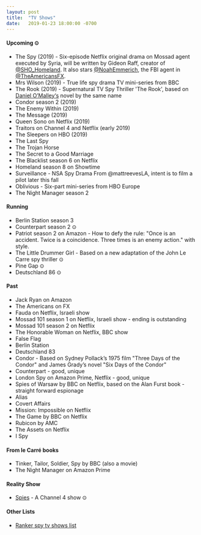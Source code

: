 ```yaml
---
layout: post
title:  "TV Shows"
date:   2019-01-23 18:00:00 -0700
---
```


#### Upcoming ⊙
* The Spy (2019) - Six-episode Netflix original drama on Mossad agent executed by Syria, will be written by Gideon Raff, creator of [@SHO_Homeland](https://twitter.com/SHO_Homeland). It also stars [@NoahEmmerich](https://twitter.com/NoahEmmerich), the FBI agent in [@TheAmericansFX](https://twitter.com/TheAmericansFX).
* Mrs Wilson (2019) - True life spy drama TV mini-series from BBC
* The Rook (2019) - Supernatural TV Spy Thriller 'The Rook', based on [Daniel O’Malley‘s](https://twitter.com/DenimAlley) novel by the same name
* Condor season 2 (2019)
* The Enemy Within (2019)
* The Message (2019)
* Queen Sono on Netflix (2019)
* Traitors on Channel 4 and Netflix (early 2019)
* The Sleepers on HBO (2019)
* The Last Spy
* The Trojan Horse
* The Secret to a Good Marriage
* The Blacklist season 6 on Netflix
* Homeland season 8 on Showtime
* Surveillance - NSA Spy Drama From @mattreevesLA, intent is to film a pilot later this fall
* Oblivious - Six-part mini-series from HBO Europe
* The Night Manager season 2

#### Running
* Berlin Station season 3
* Counterpart season 2 ⊙
* Patriot season 2 on Amazon - How to defy the rule: "Once is an accident. Twice is a coincidence. Three times is an enemy action." with style.
* The Little Drummer Girl - Based on a new adaptation of the John Le Carre spy thriller ⊙
* Pine Gap ⊙
* Deutschland 86 ⊙

#### Past
* Jack Ryan on Amazon
* The Americans on FX
* Fauda on Netflix, Israeli show
* Mossad 101 season 1 on Netflix, Israeli show - ending is outstanding
* Mossad 101 season 2 on Netflix
* The Honorable Woman on Netflix, BBC show
* False Flag
* Berlin Station
* Deutschland 83
* Condor - Based on Sydney Pollack’s 1975 film "Three Days of the Condor" and James Grady’s novel "Six Days of the Condor"
* Counterpart - good, unique
* London Spy on Amazon Prime, Netflix - good, unique
* Spies of Warsaw by BBC on Netflix, based on the Alan Furst book - straight forward espionage
* Alias
* Covert Affairs
* Mission: Impossible on Netflix
* The Game by BBC on Netflix
* Rubicon by AMC
* The Assets on Netflix
* I Spy

#### From le Carré books
* Tinker, Tailor, Soldier, Spy by BBC (also a movie)
* The Night Manager on Amazon Prime

#### Reality Show
* [Spies](http://www.channel4.com/programmes/spies) - A Channel 4 show ⊙

#### Other Lists
* [Ranker spy tv shows list](http://www.ranker.com/list/spy-tv-shows-and-series/reference)
